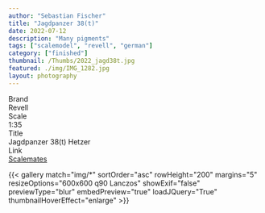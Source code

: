```yaml
---
author: "Sebastian Fischer"
title: "Jagdpanzer 38(t)"
date: 2022-07-12
description: "Many pigments"
tags: ["scalemodel", "revell", "german"]
category: ["finished"]
thumbnail: /Thumbs/2022_jagd38t.jpg
featured: ./img/IMG_1282.jpg
layout: photography
---
```



<div class="containerTable">
  <div class="d1">Brand</div>
  <div class="v1">Revell</div>
  <div class="d2">Scale</div>
  <div class="v2">1:35</div>
  <div class="d3">Title</div>
  <div class="v3">Jagdpanzer 38(t) Hetzer</div>
    <div class="d4">Link</div>
  <div class="v4"><a href="https://www.scalemates.com/kits/revell-03272-jagdpanzer-38-t-hetzer--1119676" target="_blank">Scalemates</a></div>
</div>


{{< gallery match="img/*" sortOrder="asc" rowHeight="200" margins="5" resizeOptions="600x600 q90 Lanczos" showExif="false" previewType="blur" embedPreview="true" loadJQuery="True" thumbnailHoverEffect="enlarge" >}}
